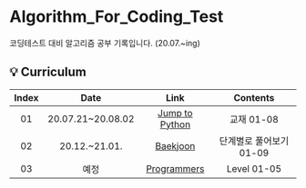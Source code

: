 # Algorithm_For_Coding_Test
코딩테스트 대비 알고리즘 공부 기록입니다. (20.07.~ing)

## 💡 Curriculum

|       Index       | Date | Link | Contents |  
|:----------------:|:----------------------------------------:|:----------:|:----------:
| 01 | 20.07.21~20.08.02 | [Jump to Python](https://wikidocs.net/book/1) | 교재 01-08 |
| 02 | 20.12.~21.01. | [Baekjoon](https://www.acmicpc.net/) | 단계별로 풀어보기 01-09 |
| 03 | 예정 | [Programmers](https://programmers.co.kr/) | Level 01-05 |
